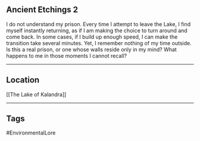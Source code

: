 ## Ancient Etchings 2
I do not understand my prison. Every time I attempt to leave the Lake, I find myself instantly returning, as if I am making the choice to turn around and come back. In some cases, if I build up enough speed, I can make the transition take several minutes. Yet, I remember nothing of my time outside. Is this a real prison, or one whose walls reside only in my mind? What happens to me in those moments I cannot recall?

---
## Location
[[The Lake of Kalandra]]

---
## Tags
#EnvironmentalLore 